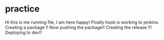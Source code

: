 # practice
Hi this is me running file, I am here happy!
Finally hook is working to jenkins.
Creating a package !!
Now pushing the package!! 
Creating the release !!!
Deploying to dev!!

